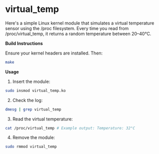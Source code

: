 # virtual_temp
Here's a simple Linux kernel module that simulates a virtual temperature sensor using the /proc filesystem. Every time you read from /proc/virtual_temp, it returns a random temperature between 20–40°C.

**Build Instructions**
 
 Ensure your kernel headers are installed. Then:

```bash
make
````
**Usage**
1. Insert the module:

````bash
sudo insmod virtual_temp.ko
````
2. Check the log:

````bash
dmesg | grep virtual_temp
````

3. Read the virtual temperature:

````bash
cat /proc/virtual_temp # Example output: Temperature: 32°C
````

4. Remove the module:
````bash
sudo rmmod virtual_temp
````



